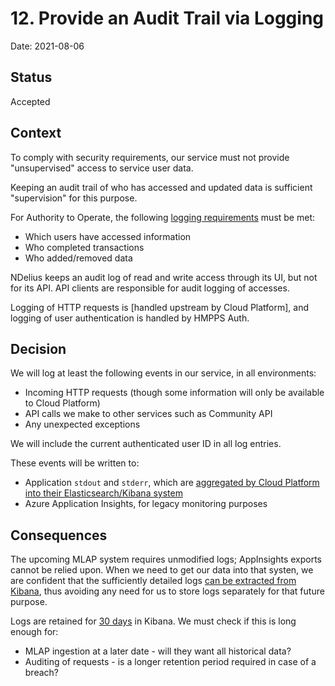 # 12. Provide an Audit Trail via Logging

Date: 2021-08-06

## Status

Accepted

## Context

To comply with security requirements, our service must not provide "unsupervised" access to
service user data.

Keeping an audit trail of who has accessed and updated data is sufficient "supervision" for
this purpose.

For Authority to Operate, the following [logging requirements](https://dsdmoj.atlassian.net/wiki/spaces/NDSS/pages/3053519229/Logging+Audit) must be met:

* Which users have accessed information
* Who completed transactions
* Who added/removed data

NDelius keeps an audit log of read and write access through its UI, but not for its API. API
clients are responsible for audit logging of accesses.

Logging of HTTP requests is [handled upstream by Cloud Platform], and logging of user authentication
is handled by HMPPS Auth.

## Decision

We will log at least the following events in our service, in all environments:

* Incoming HTTP requests (though some information will only be available to Cloud Platform)
* API calls we make to other services such as Community API
* Any unexpected exceptions

We will include the current authenticated user ID in all log entries.

These events will be written to:

* Application `stdout` and `stderr`, which are [aggregated by Cloud Platform into their Elasticsearch/Kibana system](https://user-guide.cloud-platform.service.justice.gov.uk/documentation/logging-an-app/log-collection-and-storage.html#application-log-collection-and-storage)
* Azure Application Insights, for legacy monitoring purposes

## Consequences

The upcoming MLAP system requires unmodified logs; AppInsights exports cannot be relied upon. When
we need to get our data into that systen, we are confident that the sufficiently detailed logs
[can be extracted from Kibana](https://user-guide.cloud-platform.service.justice.gov.uk/documentation/logging-an-app/access-logs.html#accessing-application-log-data), thus avoiding any need for us to store logs separately for that future purpose.

Logs are retained for [30 days](https://user-guide.cloud-platform.service.justice.gov.uk/documentation/logging-an-app/log-collection-and-storage.html#application-log-collection-and-storage) in Kibana. We must check if this is long enough for:

* MLAP ingestion at a later date - will they want all historical data?
* Auditing of requests - is a longer retention period required in case of a breach?
